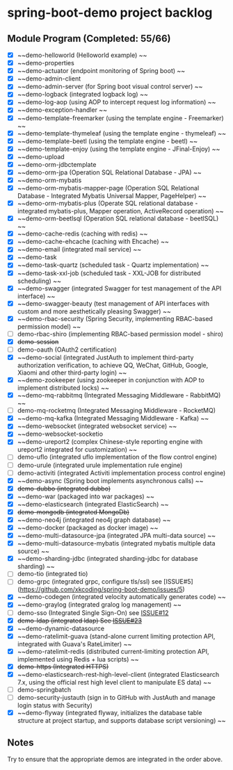 # spring-boot-demo project backlog

## Module Program (Completed: 55/66)

- [x] ~~demo-helloworld (Helloworld example) ~~
- [x] ~~demo-properties
- [x] ~~demo-actuator (endpoint monitoring of Spring boot) ~~
- [x] ~~demo-admin-client
- [x] ~~demo-admin-server (for Spring boot visual control server) ~~
- [x] ~~demo-logback (integrated logback log) ~~
- [x] ~~demo-log-aop (using AOP to intercept request log information) ~~
- [x] ~~demo-exception-handler ~~
- [x] ~~demo-template-freemarker (using the template engine - Freemarker) ~~
- [x] ~~demo-template-thymeleaf (using the template engine - thymeleaf) ~~
- [x] ~~demo-template-beetl (using the template engine - beetl) ~~
- [x] ~~demo-template-enjoy (using the template engine - JFinal-Enjoy) ~~
- [x] ~~demo-upload
- [x] ~~demo-orm-jdbctemplate
- [x] ~~demo-orm-jpa (Operation SQL Relational Database - JPA) ~~
- [x] ~~demo-orm-mybatis
- [x] ~~demo-orm-mybatis-mapper-page (Operation SQL Relational Database - Integrated Mybatis Universal Mapper, PageHelper) ~~
- [x] ~~demo-orm-mybatis-plus (Operate SQL relational database - integrated mybatis-plus, Mapper operation, ActiveRecord operation) ~~
- [x] ~~demo-orm-beetlsql (Operation SQL relational database - beetlSQL) ~~
- [x] ~~demo-cache-redis (caching with redis) ~~
- [x] ~~demo-cache-ehcache (caching with Ehcache) ~~
- [x] ~~demo-email (integrated mail service) ~~
- [x] ~~demo-task
- [x] ~~demo-task-quartz (scheduled task - Quartz implementation) ~~
- [x] ~~demo-task-xxl-job (scheduled task - XXL-JOB for distributed scheduling) ~~
- [x] ~~demo-swagger (integrated Swagger for test management of the API interface) ~~
- [x] ~~demo-swagger-beauty (test management of API interfaces with custom and more aesthetically pleasing Swagger) ~~
- [x] ~~demo-rbac-security (Spring Security, implementing RBAC-based permission model) ~~
- [ ] demo-rbac-shiro (implementing RBAC-based permission model - shiro)
- [x] ~~demo-session~~
- [ ] demo-oauth (OAuth2 certification)
- [x] ~~demo-social (integrated JustAuth to implement third-party authorization verification, to achieve QQ, WeChat, GitHub, Google, Xiaomi and other third-party login) ~~
- [x] ~~demo-zookeeper (using zookeeper in conjunction with AOP to implement distributed locks) ~~
- [x] ~~demo-mq-rabbitmq (Integrated Messaging Middleware - RabbitMQ) ~~
- [ ] demo-mq-rocketmq (Integrated Messaging Middleware - RocketMQ)
- [x] ~~demo-mq-kafka (Integrated Messaging Middleware - Kafka) ~~
- [x] ~~demo-websocket (integrated websocket service) ~~
- [x] ~~demo-websocket-socketio
- [x] ~~demo-ureport2 (complex Chinese-style reporting engine with ureport2 integrated for customization) ~~
- [ ] demo-uflo (integrated uflo implementation of the flow control engine)
- [ ] demo-urule (integrated urule implementation rule engine)
- [ ] demo-activiti (integrated Activiti implementation process control engine)
- [x] ~~demo-async (Spring boot implements asynchronous calls) ~~
- [x] ~~demo-dubbo (integrated dubbo)~~
- [x] ~~demo-war (packaged into war packages) ~~
- [x] ~~demo-elasticsearch (integrated ElasticSearch) ~~
- [x] ~~demo-mongodb (integrated MongoDb)~~
- [x] ~~demo-neo4j (integrated neo4j graph database) ~~
- [x] ~~demo-docker (packaged as docker image) ~~
- [x] ~~demo-multi-datasource-jpa (integrated JPA multi-data source) ~~
- [x] ~~demo-multi-datasource-mybatis (integrated mybatis multiple data source) ~~
- [x] ~~demo-sharding-jdbc (integrated sharding-jdbc for database sharding) ~~
- [ ] demo-tio (integrated tio)
- [ ] demo-grpc (integrated grpc, configure tls/ssl) see [ISSUE#5] (https://github.com/xkcoding/spring-boot-demo/issues/5)
- [x] ~~demo-codegen (integrated velocity automatically generates code) ~~
- [x] ~~demo-graylog (integrated gralog log management) ~~
- [ ] demo-sso (Integrated Single Sign-On) see [ISSUE#12](https://github.com/xkcoding/spring-boot-demo/issues/12)
- [x] ~~demo-ldap (integrated ldap) See [ISSUE#23](https://github.com/xkcoding/spring-boot-demo/issues/23)~~
- [x] ~~demo-dynamic-datasource
- [x] ~~demo-ratelimit-guava (stand-alone current limiting protection API, integrated with Guava's RateLimiter) ~~
- [x] ~~demo-ratelimit-redis (distributed current-limiting protection API, implemented using Redis + lua scripts) ~~
- [x] ~~demo-https (Integrated HTTPS)~~
- [x] ~~demo-elasticsearch-rest-high-level-client (integrated Elasticsearch 7.x, using the official rest high level client to manipulate ES data) ~~
- [ ] demo-springbatch
- [ ] demo-security-justauth (sign in to GitHub with JustAuth and manage login status with Security)
- [x] ~~demo-flyway (integrated flyway, initializes the database table structure at project startup, and supports database script versioning) ~~

## Notes

Try to ensure that the appropriate demos are integrated in the order above.
